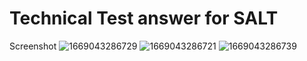 # Technical Test answer for SALT 
Screenshot
![1669043286729](https://user-images.githubusercontent.com/38692213/203090054-123c5ea3-ab97-4f71-a240-55fa220c1dda.jpg)
![1669043286721](https://user-images.githubusercontent.com/38692213/203090062-0208f8dd-093f-48b4-a101-0e37e9ae64c9.jpg)
![1669043286739](https://user-images.githubusercontent.com/38692213/203090063-4d15727b-cde6-4325-b06c-3d59752217d0.jpg)


